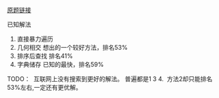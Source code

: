 [原题链接](https://leetcode.com/problems/two-sum/description)

已知解法
1. 直接暴力遍历
2. 几何相交
  想出的一个较好方法，排名53%
3. 排序后查找
  排名41%
4. 字典储存 
  已知的最快，排名59%


TODO：
  互联网上没有搜索到更好的解法。 普遍都是1 3 4.
  方法2却只能排名53%左右,一定还有更优解。
